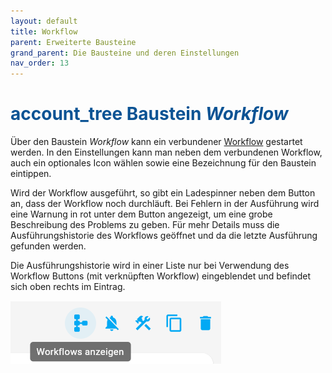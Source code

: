 ```yaml
---
layout: default
title: Workflow
parent: Erweiterte Bausteine
grand_parent: Die Bausteine und deren Einstellungen
nav_order: 13
---
```



# <span style="color:#0b5394"><span class="material-icons">account_tree</span> **Baustein *Workflow***</span>


Über den Baustein *Workflow* kann ein verbundener [Workflow](/docs/workflows/workflow.html) gestartet werden.
In den Einstellungen kann man neben dem verbundenen Workflow, 
auch ein optionales Icon wählen sowie eine Bezeichnung für den Baustein eintippen.

Wird der Workflow ausgeführt, so gibt ein Ladespinner neben dem Button an, dass der Workflow noch durchläuft.
Bei Fehlern in der Ausführung wird eine Warnung in rot unter dem Button angezeigt, um eine grobe Beschreibung des Problems zu geben.
Für mehr Details muss die Ausführungshistorie des Workflows geöffnet und da die letzte Ausführung gefunden werden.

Die Ausführungshistorie wird in einer Liste nur bei Verwendung des Workflow Buttons (mit verknüpften Workflow) eingeblendet und
befindet sich oben rechts im Eintrag.

![workflow](\assets\record-spec-settings\workflow.png "workflow")